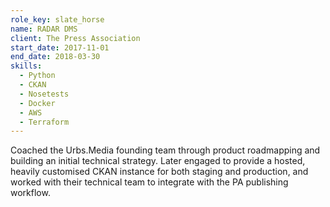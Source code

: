 ```yaml
---
role_key: slate_horse
name: RADAR DMS
client: The Press Association
start_date: 2017-11-01
end_date: 2018-03-30
skills:
  - Python
  - CKAN
  - Nosetests
  - Docker
  - AWS
  - Terraform
---
```

Coached the Urbs.Media founding team through product roadmapping and building an initial technical strategy. Later engaged to provide a hosted, heavily customised CKAN instance for both staging and production, and worked with their technical team to integrate with the PA publishing workflow.
